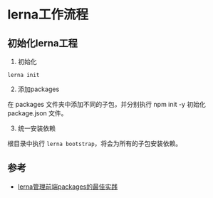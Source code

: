 # lerna工作流程

## 初始化lerna工程

1. 初始化

```shell
lerna init
```

2. 添加packages

在 packages 文件夹中添加不同的子包，并分别执行 npm init -y 初始化 package.json 文件。

3. 统一安装依赖

根目录中执行 `lerna bootstrap`，将会为所有的子包安装依赖。

## 参考

- [lerna管理前端packages的最佳实践](http://www.sosout.com/2018/07/21/lerna-repo.html)